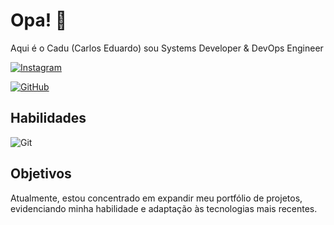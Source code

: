 # Opa! 👋
Aqui é o Cadu (Carlos Eduardo) sou Systems Developer & DevOps Engineer 


[![Instagram](https://img.shields.io/badge/-Instagram-%238633ff?style=for-the-badge&logo=instagram&logoColor=white)](https://www.instagram.com/caduwzy/)

[![GitHub](https://img.shields.io/badge/GitHub-8633ff?style=for-the-badge&logo=github&logoColor=white)](https://github.com/caducrs)

## Habilidades


![Git](https://img.shields.io/badge/GIT-%238633ff?style=for-the-badge&logo=git&logoColor=white)


## Objetivos
Atualmente, estou concentrado em expandir meu portfólio de projetos, evidenciando minha habilidade e adaptação às tecnologias mais recentes.
